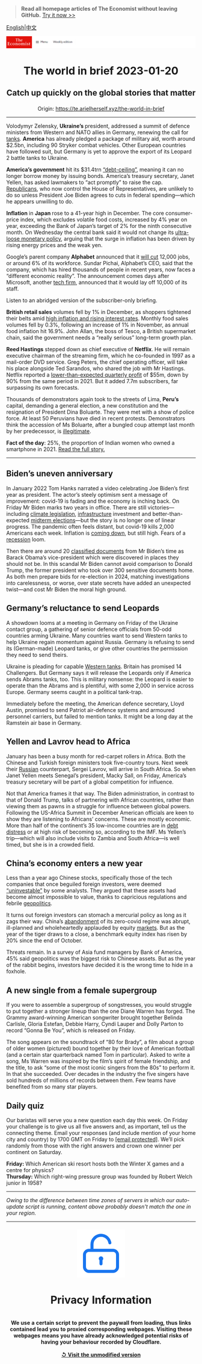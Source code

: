 > **Read all homepage articles of The Economist without leaving GitHub.** [Try it now >>](https://arielherself.github.io/te)

[English](https://github.com/arielherself/espresso/blob/main/README.md)|[中文](https://github-com.translate.goog/arielherself/espresso/blob/main/README.md?_x_tr_sl=en&_x_tr_tl=zh-CN&_x_tr_hl=zh-CN&_x_tr_pto=wapp)



![The Economist](menubar.png)

# <p align="center">The world in brief 2023-01-20</p>

## <p align="center">Catch up quickly on the global stories that matter</p>

<p align="center">Origin: <a href="https://te.arielherself.xyz/the-world-in-brief">https://te.arielherself.xyz/the-world-in-brief</a><hr>

Volodymyr Zelensky, <strong>Ukraine’s </strong>president, addressed a summit of defence ministers from Western and NATO allies in Germany, renewing the call for [tanks](https://te.arielherself.xyz/leaders/2023/01/11/the-west-should-supply-tanks-to-ukraine)<em>. </em><strong>America</strong> has already pledged a package of military aid, worth around $2.5bn, including 90 Stryker combat vehicles. Other European countries have followed suit, but Germany is yet to approve the export of its Leopard 2 battle tanks to Ukraine.

<strong>America’s government</strong> hit its $31.4trn [“debt-ceiling”](https://te.arielherself.xyz/the-economist-explains/2021/09/21/what-is-americas-debt-ceiling), meaning it can no longer borrow money by issuing bonds. America’s treasury secretary, Janet Yellen, has asked lawmakers to “act promptly” to raise the cap. [Republicans](https://te.arielherself.xyz/united-states/2022/11/17/in-a-republican-house-investigations-and-fiscal-clashes-loom), who now control the House of Representatives, are unlikely to do so unless President Joe Biden agrees to cuts in federal spending—which he appears unwilling to do.

<strong>Inflation</strong> in <strong>Japan </strong>rose to a 41-year high in December. The core consumer-price index, which excludes volatile food costs, increased by 4% year on year, exceeding the Bank of Japan’s target of 2% for the ninth consecutive month. On Wednesday the central bank said it would not change its [ultra-loose monetary policy](https://te.arielherself.xyz/finance-and-economics/2023/01/18/japans-extraordinarily-expensive-defence-of-its-monetary-policy), arguing that the surge in inflation has been driven by rising energy prices and the weak yen.

Google’s parent company <strong>Alphabet</strong> announced that it [will cut](https://te.arielherself.xyz/business/2022/12/24/how-techs-defiance-of-economic-gravity-came-to-an-abrupt-end) 12,000 jobs, or around 6% of its workforce. Sundar Pichai, Alphabet’s CEO, said that the company, which has hired thousands of people in recent years, now faces a “different economic reality”. The announcement comes days after Microsoft, another [tech firm](https://te.arielherself.xyz/business/2022/11/10/as-tech-lay-offs-spread-meta-sacks-11000-workers), announced that it would lay off 10,000 of its staff. 

Listen to an abridged version of the subscriber-only briefing.

<strong>British retail sales</strong> volumes fell by 1% in December, as shoppers tightened their belts amid [high inflation and rising interest rates](https://te.arielherself.xyz/britain/2022/12/15/britains-economic-record-since-2007-ranks-near-the-bottom-among-peer-countries). Monthly food sales volumes fell by 0.3%, following an increase of 1% in November, as annual food inflation hit 16.9%. John Allan, the boss of Tesco, a British supermarket chain, said the government needs a “really serious” long-term growth plan.  


<strong>Reed Hastings</strong> stepped down as chief executive of <strong>Netflix</strong>. He will remain executive chairman of the streaming firm, which he co-founded in 1997 as a mail-order DVD service. Greg Peters, the chief operating officer, will take his place alongside Ted Sarandos, who shared the job with Mr Hastings. Netflix reported a [lower-than-expected quarterly profit](https://te.arielherself.xyz/business/disney-netflix-apple-is-anyone-winning-the-streaming-wars/21807591) of $55m, down by 90% from the same period in 2021. But it added 7.7m subscribers, far surpassing its own forecasts.

Thousands of demonstrators again took to the streets of Lima, <strong>Peru’s</strong> capital, demanding a general election, a new constitution and the resignation of President Dina Boluarte. They were met with a show of police force. At least 50 Peruvians have died in recent protests. Demonstrators think the accession of Ms Boluarte, after a bungled coup attempt last month by her predecessor, is [illegitimate](https://te.arielherself.xyz/the-americas/2023/01/19/perus-political-chaos-looks-likely-to-persist).

<strong>Fact of the day</strong>: 25%, the proportion of Indian women who owned a smartphone in 2021. [Read the full story.](https://te.arielherself.xyz/asia/2023/01/12/indias-rocketing-internet-user-growth-has-stalled)

----------

## Biden’s uneven anniversary

In January 2022 Tom Hanks narrated a video celebrating Joe Biden’s first year as president. The actor’s steely optimism sent a message of improvement: covid-19 is fading and the economy is inching back. On Friday Mr Biden marks two years in office. There are still victories—including [climate legislation](https://te.arielherself.xyz/leaders/2022/08/08/americas-climate-plus-spending-bill-is-flawed-but-essential), [infrastructure](https://te.arielherself.xyz/briefing/2022/10/27/joe-biden-attempts-the-biggest-overhaul-of-americas-economy-in-decades) investment and better-than-expected [midterm elections](https://te.arielherself.xyz/united-states/2022/11/09/the-democrats-have-done-better-than-expected)—but the story is no longer one of linear progress. The pandemic often feels distant, but covid-19 kills 2,000 Americans each week. Inflation is [coming down](https://te.arielherself.xyz/finance-and-economics/2022/12/13/americas-inflation-fever-may-be-breaking-at-last), but still high. Fears of a [recession](https://te.arielherself.xyz/business/2022/12/04/is-a-white-collar-recession-looming) loom.

Then there are around 20 [classified documents](https://te.arielherself.xyz/united-states/2023/01/13/the-presidential-mislaying-of-classified-documents-is-infectious) from Mr Biden’s time as Barack Obama’s vice-president which were discovered in places they should not be. In this scandal Mr Biden cannot avoid comparison to Donald Trump, the former president who took over 300 sensitive documents home. As both men prepare bids for re-election in 2024, matching investigations into carelessness, or worse, over state secrets have added an unexpected twist—and cost Mr Biden the moral high ground.

## Germany’s reluctance to send Leopards

A showdown looms at a meeting in Germany on Friday of the Ukraine contact group, a gathering of senior defence officials from 50-odd countries arming Ukraine. Many countries want to send Western tanks to help Ukraine regain momentum against Russia. Germany is refusing to send its (German-made) Leopard tanks, or give other countries the permission they need to send theirs. 

Ukraine is pleading for capable [Western tanks](https://te.arielherself.xyz/leaders/2023/01/11/the-west-should-supply-tanks-to-ukraine). Britain has promised 14 Challengers. But Germany says it will release the Leopards only if America sends Abrams tanks, too. This is military nonsense: the Leopard is easier to operate than the Abrams and is plentiful, with some 2,000 in service across Europe. Germany seems caught in a political tank-trap. 

Immediately before the meeting, the American defence secretary, Lloyd Austin, promised to send Patriot air-defence systems and armoured personnel carriers, but failed to mention tanks. It might be a long day at the Ramstein air base in Germany.

## Yellen and Lavrov head to Africa

January has been a busy month for red-carpet rollers in Africa. Both the Chinese and Turkish foreign ministers took five-country tours. Next week their [Russian](https://te.arielherself.xyz/middle-east-and-africa/2022/03/12/why-russia-wins-some-sympathy-in-africa-and-the-middle-east) counterpart, Sergei Lavrov, will arrive in South Africa. So when Janet Yellen meets Senegal’s president, Macky Sall, on Friday, America’s treasury secretary will be part of a global competition for influence.  
  
 Not that America frames it that way. The Biden administration, in contrast to that of Donald Trump, talks of partnering with African countries, rather than viewing them as pawns in a struggle for influence between global powers. Following the US-Africa Summit in December American officials are keen to show they are listening to Africans’ concerns. These are mostly economic. More than half of the continent’s 35 low-income countries are in [debt distress](https://te.arielherself.xyz/middle-east-and-africa/2022/04/30/debt-repayment-costs-are-rising-fast-for-many-african-countries) or at high risk of becoming so, according to the IMF. Ms Yellen’s trip—which will also include visits to Zambia and South Africa—is well timed, but she is in a crowded field.

## China’s economy enters a new year

Less than a year ago Chinese stocks, specifically those of the tech companies that once beguiled foreign investors, were deemed [“uninvestable”](https://te.arielherself.xyz/finance-and-economics/2022/05/19/is-china-uninvestible) by some analysts. They argued that these assets had become almost impossible to value, thanks to capricious regulations and febrile [geopolitics](https://te.arielherself.xyz/business/2022/12/20/america-tries-to-nobble-chinas-tech-industry-again).  
  
 It turns out foreign investors can stomach a mercurial policy as long as it zags their way. China’s [abandonment](https://te.arielherself.xyz/china/2022/12/06/china-is-dismantling-its-zero-covid-machine) of its zero-covid regime was abrupt, ill-planned and wholeheartedly applauded by equity [markets](https://te.arielherself.xyz/films/2023/01/07/what-chinas-reopening-means-for-the-world-economy). But as the year of the tiger draws to a close, a benchmark equity index has risen by 20% since the end of October.

Threats remain. In a survey of Asia fund managers by Bank of America, 45% said geopolitics was the biggest risk to Chinese assets. But as the year of the rabbit begins, investors have decided it is the wrong time to hide in a foxhole.

  


## A new single from a female supergroup

If you were to assemble a supergroup of songstresses, you would struggle to put together a stronger lineup than the one Diane Warren has forged. The Grammy award-winning American songwriter brought together Belinda Carlisle, Gloria Estefan, Debbie Harry, Cyndi Lauper and Dolly Parton to record “Gonna Be You”, which is released on Friday.

The song appears on the soundtrack of “80 for Brady”, a film about a group of older women (pictured) bound together by their love of American football (and a certain star quarterback named Tom in particular). Asked to write a song, Ms Warren was inspired by the film’s spirit of female friendship, and the title, to ask “some of the most iconic singers from the 80s” to perform it. In that she succeeded. Over decades in the industry the five singers have sold hundreds of millions of records between them. Few teams have benefited from so many star players.

## Daily quiz

Our baristas will serve you a new question each day this week. On Friday your challenge is to give us all five answers and, as important, tell us the connecting theme. Email your responses (and include mention of your home city and country) by 1700 GMT on Friday to [<span class="__cf_email__" data-cfemail="9ecfebf7e4dbedeeecfbededf1defbfdf1f0f1f3f7edeab0fdf1f3">[email&#160;protected]</span>](https://mail.google.com/mail/?view=cm&amp;fs=1&amp;tf=1&amp;to=QuizEspresso@te.arielherself.xyz). We’ll pick randomly from those with the right answers and crown one winner per continent on Saturday.

<strong>Friday: </strong>Which American ski resort hosts both the Winter X games and a centre for physics?  
<strong>Thursday:</strong> Which right-wing pressure group was founded by Robert Welch junior in 1958?

----------

*Owing to the difference between time zones of servers in which our auto-update script is running, content above probably doesn't match the one in your region.*

|<br><div align="center"><img src="unlock.png" /><h1>Privacy Information</h1></div></br>We use a certain script to prevent the paywall from loading, thus links contained lead you to proxied corresponding webpages. Visiting these webpages means you have already acknowledged potential risks of having your behaviour recorded by Cloudflare.<br><br>[&#x21BA; Visit the unmodified version](README.raw.md)<br><br>|
|-----|
